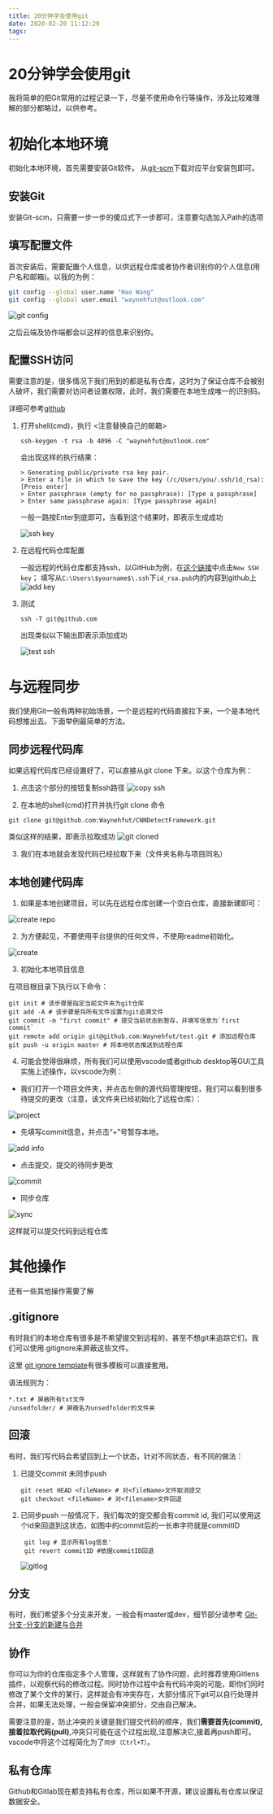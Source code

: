 ```yaml
---
title: 20分钟学会使用git
date: 2020-02-20 11:12:29
tags:
---
```


# 20分钟学会使用git

我将简单的把Git常用的过程记录一下，尽量不使用命令行等操作，涉及比较难理解的部分都略过，以供参考。

# 初始化本地环境

初始化本地环境，首先需要安装Git软件。
从[git-scm](https://git-scm.com/)下载对应平台安装包即可。

## 安装Git

安装Git-scm，只需要一步一步的傻瓜式下一步即可，注意要勾选加入Path的选项

## 填写配置文件

首次安装后，需要配置个人信息，以供远程仓库或者协作者识别你的个人信息(用户名和邮箱)。以我的为例：

```bash
git config --global user.name "Hao Wang"
git config --global user.email "waynehfut@outlook.com"
```

![git config](https://s2.ax1x.com/2020/02/20/3mDh0f.png)

之后云端及协作端都会以这样的信息来识别你。

## 配置SSH访问

需要注意的是，很多情况下我们用到的都是私有仓库，这时为了保证仓库不会被别人破坏，我们需要对访问者设置权限，此时，我们需要在本地生成唯一的识别码。

详细可参考[github](https://help.github.com/cn/github/authenticating-to-github/generating-a-new-ssh-key-and-adding-it-to-the-ssh-agent)

1. 打开shell(cmd)，执行 <注意替换自己的邮箱>
   
   ```shell
   ssh-keygen -t rsa -b 4096 -C "waynehfut@outlook.com"
   ```
   
   会出现这样的执行结果：
   
   ```shell
   > Generating public/private rsa key pair.
   > Enter a file in which to save the key (/c/Users/you/.ssh/id_rsa):[Press enter]
   > Enter passphrase (empty for no passphrase): [Type a passphrase]
   > Enter same passphrase again: [Type passphrase again]
   ```
  
   一般一路按Enter到底即可，当看到这个结果时，即表示生成成功
   
   ![ssh key](https://s2.ax1x.com/2020/02/20/3mrljI.png)

2. 在远程代码仓库配置
   
   一般远程的代码仓库都支持ssh，以GitHub为例，在[这个链接](https://github.com/settings/keys)中点击`New SSH key`；
   填写从`C:\Users\$yourname$\.ssh`下`id_rsa.pub`内的内容到github上
   ![add key](https://s2.ax1x.com/2020/02/20/3mrO8H.png)

3. 测试
   
   ```shell
   ssh -T git@github.com
   ```
   出现类似以下输出即表示添加成功

   ![test ssh](https://s2.ax1x.com/2020/02/20/3mserq.png)

# 与远程同步

我们使用Git一般有两种初始场景，一个是远程的代码直接拉下来，一个是本地代码想推出去。下面举例最简单的方法。

## 同步远程代码库

如果远程代码库已经设置好了，可以直接从git clone 下来。以这个仓库为例：

1. 点击这个部分的按钮复制ssh路径
![copy ssh](https://s2.ax1x.com/2020/02/20/3ms7yn.png)

2. 在本地的shell(cmd)打开并执行git clone 命令

```shell
git clone git@github.com:Waynehfut/CNNDetectFramework.git
```
类似这样的结果，即表示拉取成功
![git cloned](https://s2.ax1x.com/2020/02/20/3mySSJ.png)

3. 我们在本地就会发现代码已经拉取下来（文件夹名称与项目同名）

## 本地创建代码库


1. 如果是本地创建项目，可以先在远程仓库创建一个空白仓库，直接新建即可：

![create repo](https://s2.ax1x.com/2020/02/20/3myB7V.png)

2. 为方便起见，不要使用平台提供的任何文件，不使用readme初始化。

![create](https://s2.ax1x.com/2020/02/20/3myh0x.png)

3. 初始化本地项目信息

在项目根目录下执行以下命令：

```shell
git init # 该步骤是指定当前文件夹为git仓库
git add -A # 该步骤是将所有文件设置为git追溯文件
git commit -m "first commit" # 提交当前状态到暂存，并填写信息为`first commit`
git remote add origin git@github.com:Waynehfut/test.git # 添加远程仓库
git push -u origin master # 将本地状态推送到远程仓库
```

4. 可能会觉得很麻烦，所有我们可以使用vscode或者github desktop等GUI工具实施上述操作，以vscode为例：

- 我们打开一个项目文件夹，并点击左侧的源代码管理按钮，我们可以看到很多待提交的更改（注意，该文件夹已经初始化了远程仓库）：

![project](https://s2.ax1x.com/2020/02/20/3m6N4O.png)

- 先填写commit信息，并点击“+”号暂存本地。

![add info](https://s2.ax1x.com/2020/02/20/3m6g58.png)

- 点击提交，提交的待同步更改
  
![commit](https://s2.ax1x.com/2020/02/20/3mc5WD.png)

- 同步仓库

![sync](https://s2.ax1x.com/2020/02/20/3mcTQH.png)

这样就可以提交代码到远程仓库

# 其他操作

还有一些其他操作需要了解

## .gitignore

有时我们的本地仓库有很多是不希望提交到远程的，甚至不想git来追踪它们，我们可以使用.gitignore来屏蔽这些文件。

这里 [git ignore template](https://github.com/github/gitignore)有很多模板可以直接套用。

语法规则为：

```shell
*.txt # 屏蔽所有txt文件
/unsedfolder/ # 屏蔽名为unsedfolder的文件夹
```

## 回滚

有时，我们写代码会希望回到上一个状态，针对不同状态，有不同的做法：

1. 已提交commit 未同步push
   
   ```shell
   git reset HEAD <fileName> # 对<fileName>文件取消提交
   git checkout <fileName> # 对<filename>文件回退
   ```
2. 已同步push
   一般情况下，我们每次的提交都会有commit id, 我们可以使用这个id来回退到这状态，如图中的commit后的一长串字符就是commitID
   ```shell
    git log # 显示所有log信息'
    git revert commitID #依据commitID回退
   ```
   ![gitlog](https://s2.ax1x.com/2020/02/21/3mgRXj.png)

## 分支

有时，我们希望多个分支来开发，一般会有master或dev，细节部分请参考
[Git-分支-分支的新建与合并](https://git-scm.com/book/zh/v2/Git-%E5%88%86%E6%94%AF-%E5%88%86%E6%94%AF%E7%9A%84%E6%96%B0%E5%BB%BA%E4%B8%8E%E5%90%88%E5%B9%B6)

## 协作

你可以为你的仓库指定多个人管理，这样就有了协作问题，此时推荐使用Gitlens插件，以观察代码的修改过程。同时协作过程中会有代码冲突的可能，即你们同时修改了某个文件的某行，这样就会有冲突存在，大部分情况下git可以自行处理并合并，如果无法处理，一般会保留冲突部分，交由自己解决。

需要注意的是，防止冲突的关键是我们提交代码的顺序，我们**需要首先(commit),接着拉取代码(pull)**,冲突只可能在这个过程出现,注意解决它,接着再push即可。vscode中将这个过程简化为了`同步（Ctrl+T）`。

## 私有仓库

Github和Gitlab现在都支持私有仓库，所以如果不开源，建议设置私有仓库以保证数据安全。
